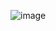 ![image](https://user-images.githubusercontent.com/100158318/211846273-b1ea2ae2-5d3d-4dcd-922a-9d2cad004a9f.png)
